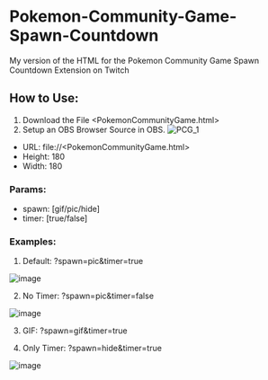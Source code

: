 # Pokemon-Community-Game-Spawn-Countdown
My version of the HTML for the Pokemon Community Game Spawn Countdown Extension on Twitch

## How to Use:
1. Download the File <PokemonCommunityGame.html>
2. Setup an OBS Browser Source in OBS.
![PCG_1](https://github.com/user-attachments/assets/241d7ec0-8db0-4c62-8d65-cb128bb02954)
- URL: file://&lt;PokemonCommunityGame.html&gt;
- Height: 180
- Width: 180
### Params:
- spawn: [gif/pic/hide]
- timer: [true/false]

### Examples:
1.  Default: ?spawn=pic&timer=true

![image](https://github.com/user-attachments/assets/f78bd00e-9376-40f7-a0c1-6354a715b7f3)

2. No Timer: ?spawn=pic&timer=false

![image](https://github.com/user-attachments/assets/3dcc80ff-1aed-43df-8954-c96cef8c6850)

3. GIF: ?spawn=gif&timer=true



4. Only Timer: ?spawn=hide&timer=true

![image](https://github.com/user-attachments/assets/29241c6c-974a-427d-bfc6-4fb80019af93)
